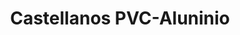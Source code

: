 ---
title: "Castellanos PVC-Aluninio"
url: /tomelloso/castellanos-pvc-aluninio/
shop: cerrajería
---